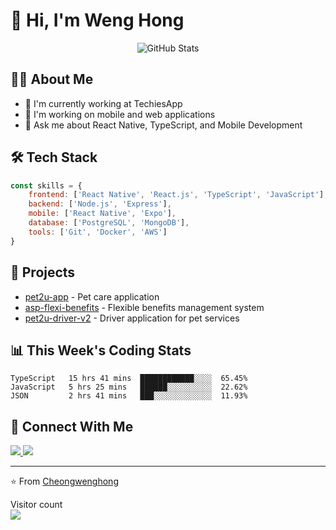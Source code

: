 # 👋 Hi, I'm Weng Hong

<div align="center">
  <img src="https://github-readme-stats.vercel.app/api?username=Cheongwenghong&show_icons=true&theme=dark" alt="GitHub Stats" />
</div>

## 👨‍💻 About Me
- 🔭 I'm currently working at TechiesApp
- 🌱 I'm working on mobile and web applications
- 💬 Ask me about React Native, TypeScript, and Mobile Development

## 🛠️ Tech Stack
```javascript
const skills = {
    frontend: ['React Native', 'React.js', 'TypeScript', 'JavaScript'],
    backend: ['Node.js', 'Express'],
    mobile: ['React Native', 'Expo'],
    database: ['PostgreSQL', 'MongoDB'],
    tools: ['Git', 'Docker', 'AWS']
}
```

## 🚀 Projects
- [pet2u-app](link) - Pet care application
- [asp-flexi-benefits](link) - Flexible benefits management system
- [pet2u-driver-v2](link) - Driver application for pet services

## 📊 This Week's Coding Stats
<!--START_SECTION:waka-->
```text
TypeScript   15 hrs 41 mins  ████████████░░░░  65.45%
JavaScript   5 hrs 25 mins   ██████░░░░░░░░░░  22.62%
JSON         2 hrs 41 mins   ███░░░░░░░░░░░░░  11.93%
```
<!--END_SECTION:waka-->

## 🤝 Connect With Me
<p align="left">
  <a href="your-linkedin-url">
    <img src="https://img.shields.io/badge/LinkedIn-0077B5?style=for-the-badge&logo=linkedin&logoColor=white" />
  </a>
  <a href="mailto:your-email">
    <img src="https://img.shields.io/badge/Email-D14836?style=for-the-badge&logo=gmail&logoColor=white" />
  </a>
</p>

---
⭐️ From [Cheongwenghong](https://github.com/Cheongwenghong)

<!-- Optional: Add visitor count -->
<p align="left"> 
  Visitor count<br>
  <img src="https://profile-counter.glitch.me/Cheongwenghong/count.svg" />
</p>
